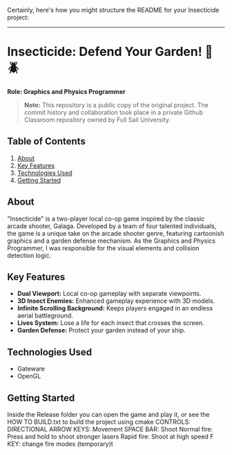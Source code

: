 Certainly, here's how you might structure the README for your Insecticide project:

---

# Insecticide: Defend Your Garden! 🌱🪲

**Role: Graphics and Physics Programmer**

> **Note:** This repository is a public copy of the original project. The commit history and collaboration took place in a private Github Classroom repository owned by Full Sail University.

## Table of Contents

1. [About](#about)
2. [Key Features](#key-features)
3. [Technologies Used](#technologies-used)
4. [Getting Started](#getting-started)

## About

"Insecticide" is a two-player local co-op game inspired by the classic arcade shooter, Galaga. Developed by a team of four talented individuals, the game is a unique take on the arcade shooter genre, featuring cartoonish graphics and a garden defense mechanism. As the Graphics and Physics Programmer, I was responsible for the visual elements and collision detection logic.

## Key Features

- **Dual Viewport:** Local co-op gameplay with separate viewpoints.
- **3D Insect Enemies:** Enhanced gameplay experience with 3D models.
- **Infinite Scrolling Background:** Keeps players engaged in an endless aerial battleground.
- **Lives System:** Lose a life for each insect that crosses the screen.
- **Garden Defense:** Protect your garden instead of your ship.

## Technologies Used

- Gateware
- OpenGL

## Getting Started

Inside the Release folder you can open the game and play it, or see the HOW TO BUILD.txt to build the project using cmake
CONTROLS:
	DIRECTIONAL ARROW KEYS: Movement
	SPACE BAR: Shoot
		Normal fire: Press and hold to shoot stronger lasers
		Rapid fire: Shoot at high speed
	F KEY: change fire modes (temporary)t
